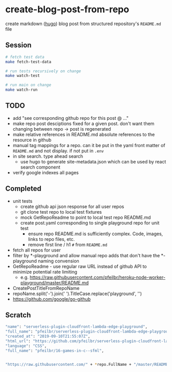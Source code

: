 # create-blog-post-from-repo

create markdown ([hugo](https://gohugo.io/)) blog post from structured repository's `README.md` file

## Session

```sh
# fetch test data
make fetch-test-data

# run tests recursively on change
make watch-test

# run main on change
make watch-run
```

## TODO

* add "see corresponding github repo for this post @ ..."
* make repo post desciptions fixed for a given post.  don't want them changing between repo -> post is regenerated
* make relative references in README.md absolute references to the resource in github
* manual tag mappings for a repo.  can it be put in the yaml front matter of `README.md` and not display.  if not put in `.env`
* in site search.  type ahead search
  * use hugo to generate site-metadata.json which can be used by react search component
* verify google indexes all pages

## Completed

* unit tests
  * create github api json response for all user repos
  * git clone test repo to local test fixtures
  * mock GetRepoReadme to point to local test repo README.md
  * create post.yaml corresponding to single playground repo for unit test
    * ensure repo README.md is sufficiently complex.  Code, images, links to repo files, etc.
    * remove first line / h1 `#` from `README.md`
* fetch all repos for user
* filter by *-playground and allow manual repo adds that don't have the *-playground naming convension
* GetRepoReadme - use regular raw URL instead of github API to minimize potential rate limiting
  * e.g. <https://raw.githubusercontent.com/pfeilbr/heroku-node-worker-playground/master/README.md>
* CreatePostTitleFromRepoName
* repoName.split('-').join(' ').TitleCase.replace('playground', '')
* <https://github.com/google/go-github>

## Scratch

```sh
"name": "serverless-plugin-cloudfront-lambda-edge-playground",
"full_name": "pfeilbr/serverless-plugin-cloudfront-lambda-edge-playground",
"created_at": "2019-09-10T21:55:07Z",
"html_url": "https://github.com/pfeilbr/serverless-plugin-cloudfront-lambda-edge-playground",
"language": "CSS",
"full_name": "pfeilbr/16-games-in-c--sfml",


"https://raw.githubusercontent.com/" + *repo.FullName + "/master/README.md"

```
